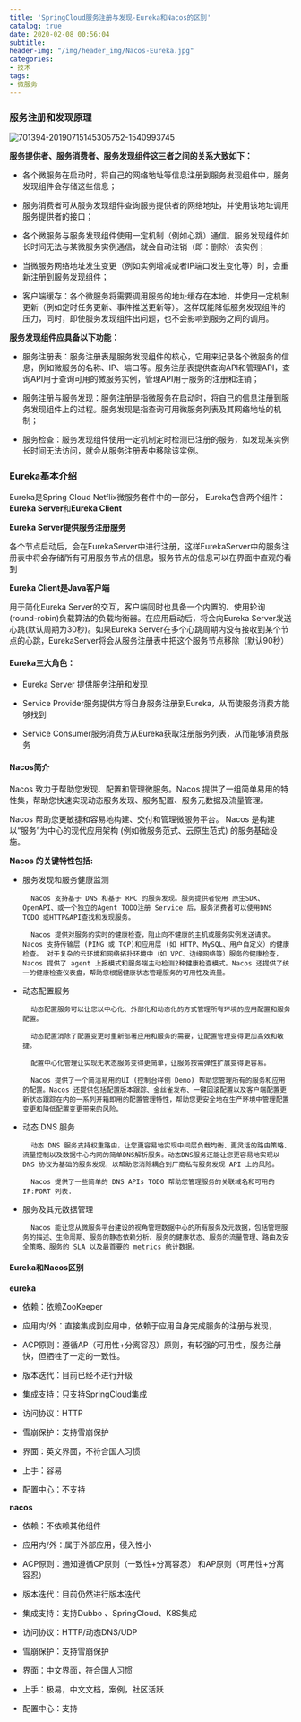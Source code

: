 ```yaml
---
title: 'SpringCloud服务注册与发现-Eureka和Nacos的区别'
catalog: true
date: 2020-02-08 00:56:04
subtitle:
header-img: "/img/header_img/Nacos-Eureka.jpg"
categories:
- 技术
tags:
- 微服务
---
```


### 服务注册和发现原理

![701394-20190715145305752-1540993745](701394-20190715145305752-1540993745.png)

**服务提供者、服务消费者、服务发现组件这三者之间的关系大致如下：**

* 各个微服务在启动时，将自己的网络地址等信息注册到服务发现组件中，服务发现组件会存储这些信息；

* 服务消费者可从服务发现组件查询服务提供者的网络地址，并使用该地址调用服务提供者的接口；

* 各个微服务与服务发现组件使用一定机制（例如心跳）通信。服务发现组件如长时间无法与某微服务实例通信，就会自动注销（即：删除）该实例；

* 当微服务网络地址发生变更（例如实例增减或者IP端口发生变化等）时，会重新注册到服务发现组件；

* 客户端缓存：各个微服务将需要调用服务的地址缓存在本地，并使用一定机制更新（例如定时任务更新、事件推送更新等）。这样既能降低服务发现组件的压力，同时，即使服务发现组件出问题，也不会影响到服务之间的调用。

**服务发现组件应具备以下功能：**

* 服务注册表：服务注册表是服务发现组件的核心，它用来记录各个微服务的信息，例如微服务的名称、IP、端口等。服务注册表提供查询API和管理API，查询API用于查询可用的微服务实例，管理API用于服务的注册和注销；

* 服务注册与服务发现：服务注册是指微服务在启动时，将自己的信息注册到服务发现组件上的过程。服务发现是指查询可用微服务列表及其网络地址的机制；

* 服务检查：服务发现组件使用一定机制定时检测已注册的服务，如发现某实例长时间无法访问，就会从服务注册表中移除该实例。

### Eureka基本介绍

Eureka是Spring Cloud Netflix微服务套件中的一部分， 
Eureka包含两个组件：**Eureka Server**和**Eureka Client**

**Eureka Server提供服务注册服务**

各个节点启动后，会在EurekaServer中进行注册，这样EurekaServer中的服务注册表中将会存储所有可用服务节点的信息，服务节点的信息可以在界面中直观的看到

**Eureka Client是Java客户端**

用于简化Eureka Server的交互，客户端同时也具备一个内置的、使用轮询(round-robin)负载算法的负载均衡器。在应用启动后，将会向Eureka Server发送心跳(默认周期为30秒)。如果Eureka Server在多个心跳周期内没有接收到某个节点的心跳，EurekaServer将会从服务注册表中把这个服务节点移除（默认90秒） 

#### Eureka三大角色：

* Eureka Server 提供服务注册和发现

* Service Provider服务提供方将自身服务注册到Eureka，从而使服务消费方能够找到

* Service Consumer服务消费方从Eureka获取注册服务列表，从而能够消费服务

#### Nacos简介

Nacos 致力于帮助您发现、配置和管理微服务。Nacos 提供了一组简单易用的特性集，帮助您快速实现动态服务发现、服务配置、服务元数据及流量管理。

Nacos 帮助您更敏捷和容易地构建、交付和管理微服务平台。 Nacos 是构建以“服务”为中心的现代应用架构 (例如微服务范式、云原生范式) 的服务基础设施。

**Nacos 的关键特性包括:**

* 服务发现和服务健康监测

        Nacos 支持基于 DNS 和基于 RPC 的服务发现。服务提供者使用 原生SDK、OpenAPI、或一个独立的Agent TODO注册 Service 后，服务消费者可以使用DNS TODO 或HTTP&API查找和发现服务。

        Nacos 提供对服务的实时的健康检查，阻止向不健康的主机或服务实例发送请求。Nacos 支持传输层 (PING 或 TCP)和应用层 (如 HTTP、MySQL、用户自定义）的健康检查。 对于复杂的云环境和网络拓扑环境中（如 VPC、边缘网络等）服务的健康检查，Nacos 提供了 agent 上报模式和服务端主动检测2种健康检查模式。Nacos 还提供了统一的健康检查仪表盘，帮助您根据健康状态管理服务的可用性及流量。

* 动态配置服务

        动态配置服务可以让您以中心化、外部化和动态化的方式管理所有环境的应用配置和服务配置。

        动态配置消除了配置变更时重新部署应用和服务的需要，让配置管理变得更加高效和敏捷。

        配置中心化管理让实现无状态服务变得更简单，让服务按需弹性扩展变得更容易。

        Nacos 提供了一个简洁易用的UI (控制台样例 Demo) 帮助您管理所有的服务和应用的配置。Nacos 还提供包括配置版本跟踪、金丝雀发布、一键回滚配置以及客户端配置更新状态跟踪在内的一系列开箱即用的配置管理特性，帮助您更安全地在生产环境中管理配置变更和降低配置变更带来的风险。

* 动态 DNS 服务

        动态 DNS 服务支持权重路由，让您更容易地实现中间层负载均衡、更灵活的路由策略、流量控制以及数据中心内网的简单DNS解析服务。动态DNS服务还能让您更容易地实现以 DNS 协议为基础的服务发现，以帮助您消除耦合到厂商私有服务发现 API 上的风险。

        Nacos 提供了一些简单的 DNS APIs TODO 帮助您管理服务的关联域名和可用的 IP:PORT 列表.

* 服务及其元数据管理

        Nacos 能让您从微服务平台建设的视角管理数据中心的所有服务及元数据，包括管理服务的描述、生命周期、服务的静态依赖分析、服务的健康状态、服务的流量管理、路由及安全策略、服务的 SLA 以及最首要的 metrics 统计数据。


#### Eureka和Nacos区别

**eureka**

* 依赖：依赖ZooKeeper

* 应用内/外：直接集成到应用中，依赖于应用自身完成服务的注册与发现，

* ACP原则：遵循AP（可用性+分离容忍）原则，有较强的可用性，服务注册快，但牺牲了一定的一致性。

* 版本迭代：目前已经不进行升级

* 集成支持：只支持SpringCloud集成

* 访问协议：HTTP

* 雪崩保护：支持雪崩保护

* 界面：英文界面，不符合国人习惯

* 上手：容易

* 配置中心：不支持

**nacos**

* 依赖：不依赖其他组件

* 应用内/外：属于外部应用，侵入性小

* ACP原则：通知遵循CP原则（一致性+分离容忍） 和AP原则（可用性+分离容忍）

* 版本迭代：目前仍然进行版本迭代

* 集成支持：支持Dubbo 、SpringCloud、K8S集成

* 访问协议：HTTP/动态DNS/UDP

* 雪崩保护：支持雪崩保护

* 界面：中文界面，符合国人习惯

* 上手：极易，中文文档，案例，社区活跃

* 配置中心：支持